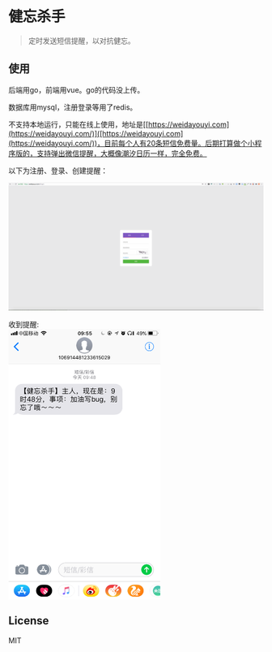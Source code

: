 # 健忘杀手

> 定时发送短信提醒，以对抗健忘。

## 使用

后端用go，前端用vue。go的代码没上传。

数据库用mysql，注册登录等用了redis。

不支持本地运行，只能在线上使用，地址是[[https://weidayouyi.com](https://weidayouyi.com/)]([https://weidayouyi.com](https://weidayouyi.com/))，目前每个人有20条短信免费量。后期打算做个小程序版的，支持弹出微信提醒，大概像潮汐日历一样，完全免费。

以下为注册、登录、创建提醒：

![](https://github.com/hongmaoxiao/forgetfulness/blob/master/doc/forget.gif)

收到提醒:<br>
<img src="https://github.com/hongmaoxiao/forgetfulness/blob/master/doc/message.png" width="300" height="533" alt="短信" align=center />

## License

MIT
